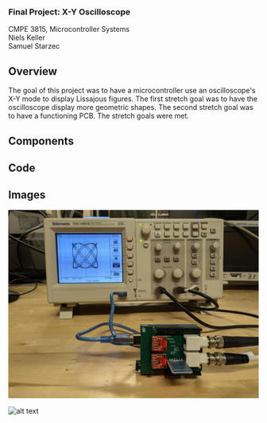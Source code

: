 ### Final Project: X-Y Oscilloscope
CMPE 3815, Microcontroller Systems\
Niels Keller\
Samuel Starzec

## Overview
The goal of this project was to have a microcontroller use an oscilloscope's X-Y mode to display Lissajous figures. The first stretch goal was to have the oscilloscope display more geometric shapes. The second stretch goal was to have a functioning PCB. The stretch goals were met.
## Components

## Code

## Images
![alt text](https://github.com/NielsKeller/UCTRL-Final-Project/blob/main/Images/CoverDemo.jpeg)

![alt text](/assets/images/Images/ExampleDemo.png)

<!-- ![alt text](assets/images/(Images\Geodog.jpeg) -->